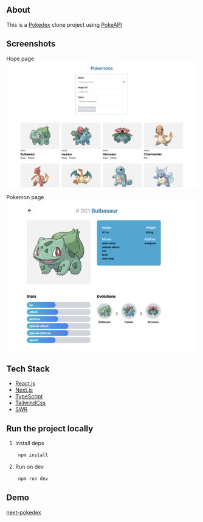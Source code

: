 ## About

This is a [Pokedex](https://www.pokemon.com/us/pokedex/) clone project using [PokeAPI](https://pokeapi.co/)

## Screenshots

Hope page
![Home page](assets/homePage.png)

Pokemon page
![Pokemon page](assets/pokemonPage.png)

## Tech Stack

- [React.js](https://reactjs.org/)
- [Next.js](https://nextjs.org/)
- [TypeScript](https://www.typescriptlang.org/)
- [TailwindCss](https://tailwindcss.com/)
- [SWR](https://swr.vercel.app/)

## Run the project locally

1. Install deps

   ```bash
    npm install
   ```

2. Run on dev

   ```bash
    npm run dev
   ```

## Demo

[next-pokedex](https://next-pokedex-nstanogias.vercel.app/)
